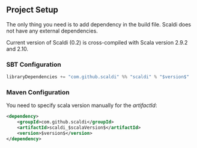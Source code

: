 ## Project Setup

The only thing you need is to add dependency in the build file. Scaldi does not have any external dependencies.

Current version of Scaldi (0.2) is cross-compiled with Scala version 2.9.2 and 2.10.

### SBT Configuration

```scala
libraryDependencies += "com.github.scaldi" %% "scaldi" % "$version$"
```

### Maven Configuration

You need to specify scala version manually for the *artifactId*:

```xml
<dependency>
    <groupId>com.github.scaldi</groupId>
    <artifactId>scaldi_$scalaVersion$</artifactId>
    <version>$version$</version>
</dependency>
```
